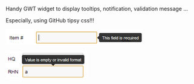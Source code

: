Handy GWT widget to display tooltips, notification, validation message ...

Especially, using GitHub tipsy css!!!

![Validation message displays on the left](screenshots/left.PNG?raw=true)

![Validation message displays on the top](screenshots/top.PNG?raw=true)
